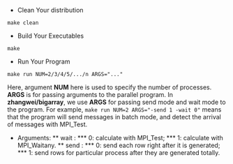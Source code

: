 
* Clean Your distribution

`make clean`

* Build Your Executables

`make`

* Run Your Program

`make run NUM=2/3/4/5/.../n ARGS="..."`

Here, argument **NUM** here is used to specify the number of processes.
**ARGS** is for passing arguments to the parallel program.
In **zhangwei/bigarray**, we use **ARGS** for passing send mode and wait mode to the program. For example,
`make run NUM=2 ARGS="-send 1 -wait 0"` means that the program will send messages in batch mode, and detect the arrival of messages with MPI_Test.

* Arguments:
** wait :
***	0: calculate with MPI_Test;
***	1: calculate with MPI_Waitany.
** send :
***	0: send each row right after it is generated;
***	1: send rows for particular process after they are generated totally.